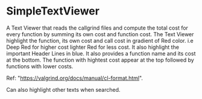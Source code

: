 # SimpleTextViewer
A Text Viewer that reads the callgrind files and compute the total cost for every function by summing its own cost and function cost.
The Text Viewer highlight the function, its own cost and call cost in gradient of Red color. i.e Deep Red for higher cost lighter Red for less cost.
It also highlight the important Header Lines in blue.
It also provides a function name and its cost at the bottom. The function with hightest cost appear at the top followed by functions with lower costs.

Ref: "https://valgrind.org/docs/manual/cl-format.html". 

Can also highlight other texts when searched. 
